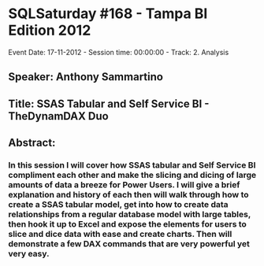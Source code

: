 # SQLSaturday #168 - Tampa BI Edition 2012
Event Date: 17-11-2012 - Session time: 00:00:00 - Track: 2. Analysis
## Speaker: Anthony Sammartino
## Title: SSAS Tabular and Self Service BI - TheDynamDAX Duo
## Abstract:
### In this session I will cover how SSAS tabular and Self Service BI compliment each other and make the slicing and dicing of large amounts of data a breeze for Power Users. I will give a brief explanation and history of each then will walk through how to create a SSAS tabular model, get into how to create data relationships from a regular database model with large tables, then hook it up to Excel and expose the elements for users to slice and dice data with ease and create charts. Then will demonstrate a few DAX commands that are very powerful yet very easy. 
